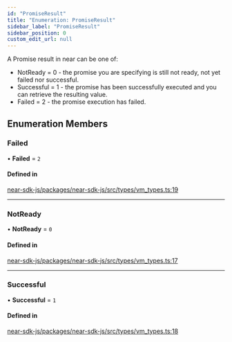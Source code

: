 ```yaml
---
id: "PromiseResult"
title: "Enumeration: PromiseResult"
sidebar_label: "PromiseResult"
sidebar_position: 0
custom_edit_url: null
---
```


A Promise result in near can be one of:
- NotReady = 0 - the promise you are specifying is still not ready, not yet failed nor successful.
- Successful = 1 - the promise has been successfully executed and you can retrieve the resulting value.
- Failed = 2 - the promise execution has failed.

## Enumeration Members

### Failed

• **Failed** = ``2``

#### Defined in

[near-sdk-js/packages/near-sdk-js/src/types/vm_types.ts:19](https://github.com/near/near-sdk-js/blob/2847870/packages/near-sdk-js/src/types/vm_types.ts#L19)

___

### NotReady

• **NotReady** = ``0``

#### Defined in

[near-sdk-js/packages/near-sdk-js/src/types/vm_types.ts:17](https://github.com/near/near-sdk-js/blob/2847870/packages/near-sdk-js/src/types/vm_types.ts#L17)

___

### Successful

• **Successful** = ``1``

#### Defined in

[near-sdk-js/packages/near-sdk-js/src/types/vm_types.ts:18](https://github.com/near/near-sdk-js/blob/2847870/packages/near-sdk-js/src/types/vm_types.ts#L18)
